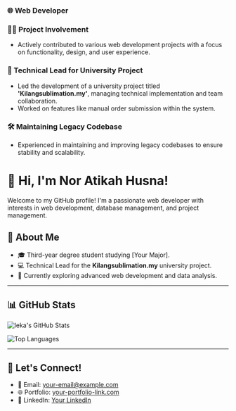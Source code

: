 ### 🌐 Web Developer  

### 👩‍💻 Project Involvement  
- Actively contributed to various web development projects with a focus on functionality, design, and user experience.  

### 🏫 Technical Lead for University Project  
- Led the development of a university project titled **'Kilangsublimation.my'**, managing technical implementation and team collaboration.  
- Worked on features like manual order submission within the system.  

### 🛠️ Maintaining Legacy Codebase  
- Experienced in maintaining and improving legacy codebases to ensure stability and scalability.  

# 👋 Hi, I'm Nor Atikah Husna!  

Welcome to my GitHub profile! I'm a passionate web developer with interests in web development, database management, and project management.  

## 🌟 About Me  
- 🎓 Third-year degree student studying [Your Major].  
- 💻 Technical Lead for the **Kilangsublimation.my** university project.  
- 🌱 Currently exploring advanced web development and data analysis.  

---

## 📊 GitHub Stats  

![Ieka's GitHub Stats](https://github-readme-stats.vercel.app/api?username=ieka13&show_icons=true&count_private=true&theme=radical)  

![Top Languages](https://github-readme-stats.vercel.app/api/top-langs/?username=ieka13&layout=compact&theme=radical)  

---

## 🚀 Let's Connect!  
- 📧 Email: [your-email@example.com](mailto:your-email@example.com)  
- 🌐 Portfolio: [your-portfolio-link.com](https://your-portfolio-link.com)  
- 💼 LinkedIn: [Your LinkedIn](https://linkedin.com/in/yourprofile)  
